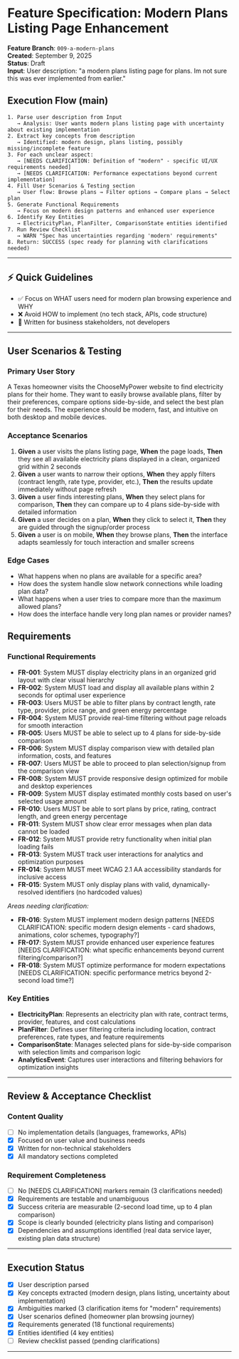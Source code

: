 # Feature Specification: Modern Plans Listing Page Enhancement

**Feature Branch**: `009-a-modern-plans`  
**Created**: September 9, 2025  
**Status**: Draft  
**Input**: User description: "a modern plans listing page for plans. Im not sure this was ever implemented from earlier."

## Execution Flow (main)
```
1. Parse user description from Input
   → Analysis: User wants modern plans listing page with uncertainty about existing implementation
2. Extract key concepts from description
   → Identified: modern design, plans listing, possibly missing/incomplete feature
3. For each unclear aspect:
   → [NEEDS CLARIFICATION: Definition of "modern" - specific UI/UX requirements needed]
   → [NEEDS CLARIFICATION: Performance expectations beyond current implementation]
4. Fill User Scenarios & Testing section
   → User flow: Browse plans → Filter options → Compare plans → Select plan
5. Generate Functional Requirements
   → Focus on modern design patterns and enhanced user experience
6. Identify Key Entities
   → ElectricityPlan, PlanFilter, ComparisonState entities identified
7. Run Review Checklist
   → WARN "Spec has uncertainties regarding 'modern' requirements"
8. Return: SUCCESS (spec ready for planning with clarifications needed)
```

---

## ⚡ Quick Guidelines
- ✅ Focus on WHAT users need for modern plan browsing experience and WHY
- ❌ Avoid HOW to implement (no tech stack, APIs, code structure)
- 👥 Written for business stakeholders, not developers

---

## User Scenarios & Testing

### Primary User Story
A Texas homeowner visits the ChooseMyPower website to find electricity plans for their home. They want to easily browse available plans, filter by their preferences, compare options side-by-side, and select the best plan for their needs. The experience should be modern, fast, and intuitive on both desktop and mobile devices.

### Acceptance Scenarios
1. **Given** a user visits the plans listing page, **When** the page loads, **Then** they see all available electricity plans displayed in a clean, organized grid within 2 seconds
2. **Given** a user wants to narrow their options, **When** they apply filters (contract length, rate type, provider, etc.), **Then** the results update immediately without page refresh
3. **Given** a user finds interesting plans, **When** they select plans for comparison, **Then** they can compare up to 4 plans side-by-side with detailed information
4. **Given** a user decides on a plan, **When** they click to select it, **Then** they are guided through the signup/order process
5. **Given** a user is on mobile, **When** they browse plans, **Then** the interface adapts seamlessly for touch interaction and smaller screens

### Edge Cases
- What happens when no plans are available for a specific area?
- How does the system handle slow network connections while loading plan data?
- What happens when a user tries to compare more than the maximum allowed plans?
- How does the interface handle very long plan names or provider names?

## Requirements

### Functional Requirements
- **FR-001**: System MUST display electricity plans in an organized grid layout with clear visual hierarchy
- **FR-002**: System MUST load and display all available plans within 2 seconds for optimal user experience
- **FR-003**: Users MUST be able to filter plans by contract length, rate type, provider, price range, and green energy percentage
- **FR-004**: System MUST provide real-time filtering without page reloads for smooth interaction
- **FR-005**: Users MUST be able to select up to 4 plans for side-by-side comparison
- **FR-006**: System MUST display comparison view with detailed plan information, costs, and features
- **FR-007**: Users MUST be able to proceed to plan selection/signup from the comparison view
- **FR-008**: System MUST provide responsive design optimized for mobile and desktop experiences
- **FR-009**: System MUST display estimated monthly costs based on user's selected usage amount
- **FR-010**: Users MUST be able to sort plans by price, rating, contract length, and green energy percentage
- **FR-011**: System MUST show clear error messages when plan data cannot be loaded
- **FR-012**: System MUST provide retry functionality when initial plan loading fails
- **FR-013**: System MUST track user interactions for analytics and optimization purposes
- **FR-014**: System MUST meet WCAG 2.1 AA accessibility standards for inclusive access
- **FR-015**: System MUST only display plans with valid, dynamically-resolved identifiers (no hardcoded values)

*Areas needing clarification:*
- **FR-016**: System MUST implement modern design patterns [NEEDS CLARIFICATION: specific modern design elements - card shadows, animations, color schemes, typography?]
- **FR-017**: System MUST provide enhanced user experience features [NEEDS CLARIFICATION: what specific enhancements beyond current filtering/comparison?]
- **FR-018**: System MUST optimize performance for modern expectations [NEEDS CLARIFICATION: specific performance metrics beyond 2-second load time?]

### Key Entities
- **ElectricityPlan**: Represents an electricity plan with rate, contract terms, provider, features, and cost calculations
- **PlanFilter**: Defines user filtering criteria including location, contract preferences, rate types, and feature requirements  
- **ComparisonState**: Manages selected plans for side-by-side comparison with selection limits and comparison logic
- **AnalyticsEvent**: Captures user interactions and filtering behaviors for optimization insights

---

## Review & Acceptance Checklist

### Content Quality
- [ ] No implementation details (languages, frameworks, APIs)
- [x] Focused on user value and business needs
- [x] Written for non-technical stakeholders
- [x] All mandatory sections completed

### Requirement Completeness
- [ ] No [NEEDS CLARIFICATION] markers remain (3 clarifications needed)
- [x] Requirements are testable and unambiguous  
- [x] Success criteria are measurable (2-second load time, up to 4 plan comparison)
- [x] Scope is clearly bounded (electricity plans listing and comparison)
- [x] Dependencies and assumptions identified (real data service layer, existing plan data structure)

---

## Execution Status

- [x] User description parsed
- [x] Key concepts extracted (modern design, plans listing, uncertainty about implementation)
- [x] Ambiguities marked (3 clarification items for "modern" requirements)
- [x] User scenarios defined (homeowner plan browsing journey)
- [x] Requirements generated (18 functional requirements)
- [x] Entities identified (4 key entities)
- [ ] Review checklist passed (pending clarifications)

---